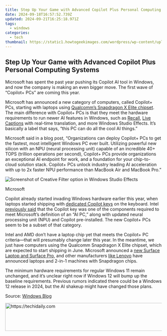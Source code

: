 ```yaml
---
title: Step Up Your Game with Advanced Copilot Plus Personal Computing Systems
date: 2024-09-18T16:57:52.739Z
updated: 2024-09-21T16:25:18.971Z
tags:
  - windows
categories:
  - tech
thumbnail: https://static1.howtogeekimages.com/wordpress/wp-content/uploads/2024/05/copilot.jpg
---
```


## Step Up Your Game with Advanced Copilot Plus Personal Computing Systems

Microsoft has spent the past year pushing its Copilot AI tool in Windows, and now the company is making an even bigger move. The first wave of “Copilot+ PCs” are coming this year.

 Microsoft has announced a new category of computers, called Copilot+ PCs, starting with laptops using [Qualcomm’s Snapdragon X Elite chipset](https://extra-skills.techidaily.com/updated-mobile-mastery-upgrade-photos-elevated-at-no-price/). The main difference with Copilot+ PCs is that they meet the hardware requirements to run newer AI features in Windows, such as [Recall](https://tech-hub.techidaily.com/leveraging-chatgpt-for-effective-meditation-routines-a-step-by-step-guide/), [Live Captions](https://youtube-help.techidaily.com/in-2024-learn-the-lingo-three-steps-to-deciphering-your-youtube-earning-statements/) with real-time translation, and more Windows Studio Effects. It’s basically a label that says, “this PC can do all the cool AI things.”

 Microsoft said in a blog post, “Organizations can deploy Copilot+ PCs to get the fastest, most intelligent Windows PC ever built. Utilizing powerful new silicon with an NPU (neural processing unit) capable of an incredible 40+ TOPS (trillion operations per second), Copilot+ PCs provide organizations an exceptional AI endpoint for work, and a foundation for your chip-to-cloud solution stack. Copilot+ PCs unlock industry leading AI acceleration with up to 2x faster NPU performance than MacBook Air and MacBook Pro.”

![Screenshot of Creative Filter option in Windows Studio Effects](https://static1.howtogeekimages.com/wordpress/wp-content/uploads/2024/05/filter.jpg) 

Microsoft

 Copilot already started invading Windows hardware earlier this year, when laptops started shipping with [dedicated Copilot keys](https://screen-video-capture.techidaily.com/updated-2024-approved-cutting-edge-techniques-for-google-meet-aesthetic-enhancement/) on the keyboard. Intel [previously said](https://vimeo-videos.techidaily.com/updated-in-2024-speeding-up-on-the-go-vimeo-videos/) that the Copilot key was one of the components required to meet Microsoft’s definition of an “AI PC,” along with updated neural processing unit (NPU) and Copilot pre-installed. The new Copilot+ PCs seem to be a subset of that category.

 Intel and AMD don’t have a laptop chip yet that meets the Copilot+ PC criteria—that will presumably change later this year. In the meantime, we just have computers using the Qualcomm Snapdragon X Elite chipset, which are expected to start shipping in June. Microsoft announced a [new Surface Laptop and Surface Pro](https://blogs.windows.com/devices/2024/05/20/accelerating-ai-in-the-workplace-with-the-all-new-surface-laptop-and-surface-pro/), and other manufacturers [like Lenovo](https://twitter-videos.techidaily.com/in-2024-social-media-showdown-twitters-toptiktok-selection/) have announced laptops and 2-in-1 machines with Snapdragon chips.

 The minimum hardware requirements for regular Windows 11 remain unchanged, and it’s unclear right now if Windows 12 will bump up the baseline requirements. Previous rumors indicated there could be a Windows 12 release in 2024, but the AI shakeup might have changed those plans.

 Source: [Windows Blog](https://blogs.windows.com/windowsexperience/2024/05/20/accelerating-innovation-a-new-era-of-ai-at-work-begins/)

<ins class="adsbygoogle"
     style="display:block"
     data-ad-format="autorelaxed"
     data-ad-client="ca-pub-7571918770474297"
     data-ad-slot="1223367746"></ins>

<ins class="adsbygoogle"
     style="display:block"
     data-ad-client="ca-pub-7571918770474297"
     data-ad-slot="8358498916"
     data-ad-format="auto"
     data-full-width-responsive="true"></ins>



<!-- affiliate ads begin -->
<a href="https://ephamedtechinc.pxf.io/c/5597632/2123511/26400" target="_top" id="2123511">
  <img src="//a.impactradius-go.com/display-ad/26400-2123511" border="0" alt="https://techidaily.com" width="728" height="90"/>
</a>
<img height="0" width="0" src="https://ephamedtechinc.pxf.io/i/5597632/2123511/26400" style="position:absolute;visibility:hidden;" border="0" />
<!-- affiliate ads end -->

